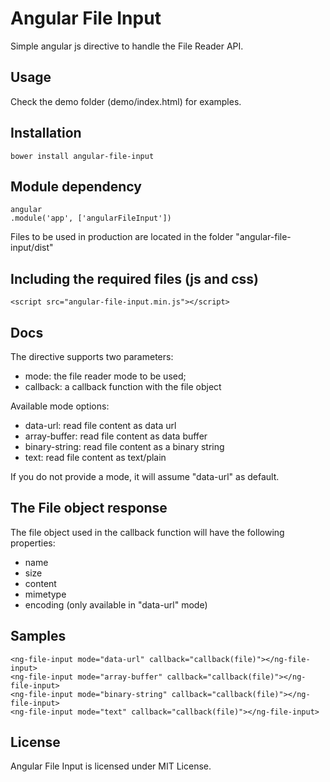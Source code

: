 Angular File Input
================

Simple angular js directive to handle the File Reader API.

Usage
-------------------------
Check the demo folder (demo/index.html) for examples.

Installation
-------------------------
```
bower install angular-file-input
```

Module dependency
-------------------------
```
angular
.module('app', ['angularFileInput'])
```

Files to be used in production are located in the folder "angular-file-input/dist"

Including the required files (js and css)
-------------------------
```
<script src="angular-file-input.min.js"></script> 
```

Docs
-------------------------
The directive supports two parameters:

- mode: the file reader mode to be used;
- callback: a callback function with the file object

Available mode options:

- data-url: read file content as data url
- array-buffer: read file content as data buffer
- binary-string: read file content as a binary string
- text: read file content as text/plain 

If you do not provide a mode, it will assume "data-url" as default.

The File object response
-------------------------
The file object used in the callback function will have the following properties:

- name
- size
- content
- mimetype
- encoding (only available in "data-url" mode)

Samples
-------------------------
```
<ng-file-input mode="data-url" callback="callback(file)"></ng-file-input>
<ng-file-input mode="array-buffer" callback="callback(file)"></ng-file-input>
<ng-file-input mode="binary-string" callback="callback(file)"></ng-file-input>
<ng-file-input mode="text" callback="callback(file)"></ng-file-input>
```

License
-------------------------
Angular File Input is licensed under MIT License.
